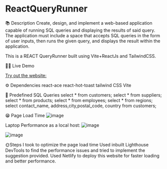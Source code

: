 # ReactQueryRunner

📚 Description
Create, design, and implement a web-based application capable of running SQL queries and displaying the results of said query. The application must include a space that accepts SQL queries in the form of user inputs, then runs the given query, and displays the result within the application.

This is a REACT QueryRunner built using Vite+ReactJs and TailwindCSS.

👨‍💻 Live Demo

[Try out the website:](https://reactqueryrunner.netlify.app/)

⚙️ Dependencies
react-ace
react-hot-toast
tailwind CSS
Vite

🙂 Predefined SQL Queries
select * from customers;
select * from suppliers;
select * from products;
select * from employees;
select * from regions;
select contact_name, address,city,postal_code, country from customers;

😁 Page Load Time
![image](https://github.com/AdityaPS11/ReactQueryRunner/assets/124509401/89873265-42e1-4375-9d3c-ebf2ab45bef9)

Laptop Performance as a local host:
![image](https://github.com/AdityaPS11/ReactQueryRunner/assets/124509401/fd2fd7e5-5bdf-498a-8567-d25c9ff4fd8a)

![image](https://github.com/AdityaPS11/ReactQueryRunner/assets/124509401/56f4a3e0-fdba-49a7-8c2f-685f1698de7e)


🌞Steps I took to optimize the page load time
Used inbuilt Lighthouse DevTools to find the performance issues and tried to implement the suggestion provided.
Used Netlify to deploy this website for faster loading and better performance.



